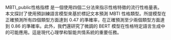 MBTI_public性格指標
是一個使用四個二分法來指示性格特徵的流行性格量表。本文探討了使用預訓練語言模型來基於標記文本預測 MBTI 性格類型。所提模型在正確預測所有四個類型方面達到 0.47 的準確率，在正確預測至少兩個類型方面達到 0.86 的準確率。此外，我們還研究了微調的 BERT 模型在性格特定語言生成中的可能應用。這是現代心理學和智能共情系統的重要任務。
